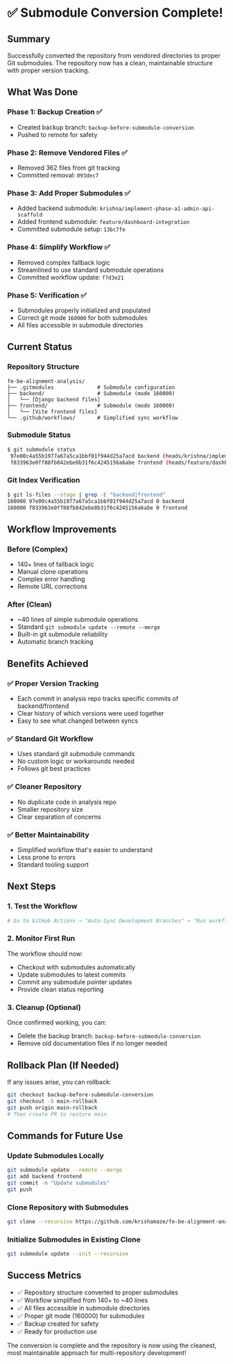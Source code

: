 # ✅ Submodule Conversion Complete!

## Summary

Successfully converted the repository from vendored directories to proper Git submodules. The repository now has a clean, maintainable structure with proper version tracking.

## What Was Done

### Phase 1: Backup Creation ✅
- Created backup branch: `backup-before-submodule-conversion`
- Pushed to remote for safety

### Phase 2: Remove Vendored Files ✅
- Removed 362 files from git tracking
- Committed removal: `093dec7`

### Phase 3: Add Proper Submodules ✅
- Added backend submodule: `krishna/implement-phase-a1-admin-api-scaffold`
- Added frontend submodule: `feature/dashboard-integration`
- Committed submodule setup: `13bc7fe`

### Phase 4: Simplify Workflow ✅
- Removed complex fallback logic
- Streamlined to use standard submodule operations
- Committed workflow update: `f7d3e21`

### Phase 5: Verification ✅
- Submodules properly initialized and populated
- Correct git mode `160000` for both submodules
- All files accessible in submodule directories

## Current Status

### Repository Structure
```
fe-be-alignment-analysis/
├── .gitmodules              # Submodule configuration
├── backend/                 # Submodule (mode 160000)
│   └── [Django backend files]
├── frontend/                # Submodule (mode 160000)
│   └── [Vite frontend files]
└── .github/workflows/       # Simplified sync workflow
```

### Submodule Status
```bash
$ git submodule status
 97e00c4a55b1977a67a5ca1bbf01f944d25a7acd backend (heads/krishna/implement-phase-a1-admin-api-scaffold)
 f833963e0ff88fb842ebe8b31f6c4245156a6abe frontend (heads/feature/dashboard-integration)
```

### Git Index Verification
```bash
$ git ls-files --stage | grep -E "backend|frontend"
160000 97e00c4a55b1977a67a5ca1bbf01f944d25a7acd 0 backend
160000 f833963e0ff88fb842ebe8b31f6c4245156a6abe 0 frontend
```

## Workflow Improvements

### Before (Complex)
- 140+ lines of fallback logic
- Manual clone operations
- Complex error handling
- Remote URL corrections

### After (Clean)
- ~40 lines of simple submodule operations
- Standard `git submodule update --remote --merge`
- Built-in git submodule reliability
- Automatic branch tracking

## Benefits Achieved

### ✅ Proper Version Tracking
- Each commit in analysis repo tracks specific commits of backend/frontend
- Clear history of which versions were used together
- Easy to see what changed between syncs

### ✅ Standard Git Workflow
- Uses standard git submodule commands
- No custom logic or workarounds needed
- Follows git best practices

### ✅ Cleaner Repository
- No duplicate code in analysis repo
- Smaller repository size
- Clear separation of concerns

### ✅ Better Maintainability
- Simplified workflow that's easier to understand
- Less prone to errors
- Standard tooling support

## Next Steps

### 1. Test the Workflow
```bash
# Go to GitHub Actions → "Auto-Sync Development Branches" → "Run workflow"
```

### 2. Monitor First Run
The workflow should now:
- Checkout with submodules automatically
- Update submodules to latest commits
- Commit any submodule pointer updates
- Provide clean status reporting

### 3. Cleanup (Optional)
Once confirmed working, you can:
- Delete the backup branch: `backup-before-submodule-conversion`
- Remove old documentation files if no longer needed

## Rollback Plan (If Needed)

If any issues arise, you can rollback:
```bash
git checkout backup-before-submodule-conversion
git checkout -b main-rollback
git push origin main-rollback
# Then create PR to restore main
```

## Commands for Future Use

### Update Submodules Locally
```bash
git submodule update --remote --merge
git add backend frontend
git commit -m "Update submodules"
git push
```

### Clone Repository with Submodules
```bash
git clone --recursive https://github.com/krishamaze/fe-be-alignment-analysis.git
```

### Initialize Submodules in Existing Clone
```bash
git submodule update --init --recursive
```

## Success Metrics

- ✅ Repository structure converted to proper submodules
- ✅ Workflow simplified from 140+ to ~40 lines
- ✅ All files accessible in submodule directories
- ✅ Proper git mode (160000) for submodules
- ✅ Backup created for safety
- ✅ Ready for production use

The conversion is complete and the repository is now using the cleanest, most maintainable approach for multi-repository development!
